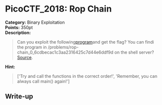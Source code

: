<!-- This markdown file is writeup template. -->

# PicoCTF_2018:  Rop Chain

**Category:** Binary Exploitation  
**Points:** 350pt  
**Description:**

> Can you exploit the following[program](//2018shell2.picoctf.com/static/a739b2c7ac2c749efc63ff7ca5a3d31e/rop)and get the flag? You can findi the program in /problems/rop-chain_0_6cdbecac1c3aa2316425c7d44e6ddf9d on the shell server?[Source](//2018shell2.picoctf.com/static/a739b2c7ac2c749efc63ff7ca5a3d31e/rop.c).

**Hint:**

> ['Try and call the functions in the correct order!', 'Remember, you can always call main() again!']

## Write-up